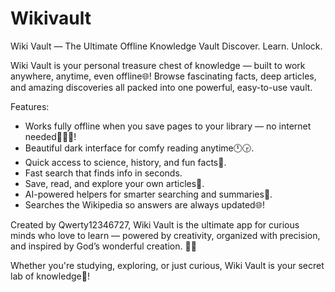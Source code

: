 # Wikivault

Wiki Vault — The Ultimate Offline Knowledge Vault
Discover. Learn. Unlock.

Wiki Vault is your personal treasure chest of knowledge — built to work anywhere, anytime, even offline🌐!
Browse fascinating facts, deep articles, and amazing discoveries all packed into one powerful, easy-to-use vault.

Features:
- Works fully offline when you save pages to your library — no internet needed📝🚫🌐!
- Beautiful dark interface for comfy reading anytime🕛🕞.
- Quick access to science, history, and fun facts💭.
- Fast search that finds info in seconds.
- Save, read, and explore your own articles📝.
- AI-powered helpers for smarter searching and summaries🤖.
- Searches the Wikipedia so answers are always updated🌐! 

Created by Qwerty12346727, Wiki Vault is the ultimate app for curious minds who love to learn — powered by creativity, organized with precision, and inspired by God’s wonderful creation. 🙏✨

Whether you're studying, exploring, or just curious, Wiki Vault is your secret lab of knowledge🧠!
